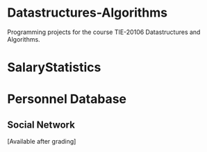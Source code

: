 # Datastructures-Algorithms
Programming projects for the course TIE-20106 Datastructures and Algorithms.

# SalaryStatistics



# Personnel Database



## Social Network
[Available after grading]


